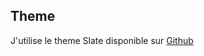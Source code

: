 ## Theme 

J'utilise le theme Slate disponible sur [Github](https://github.com/seangreen2/slate_theme)
